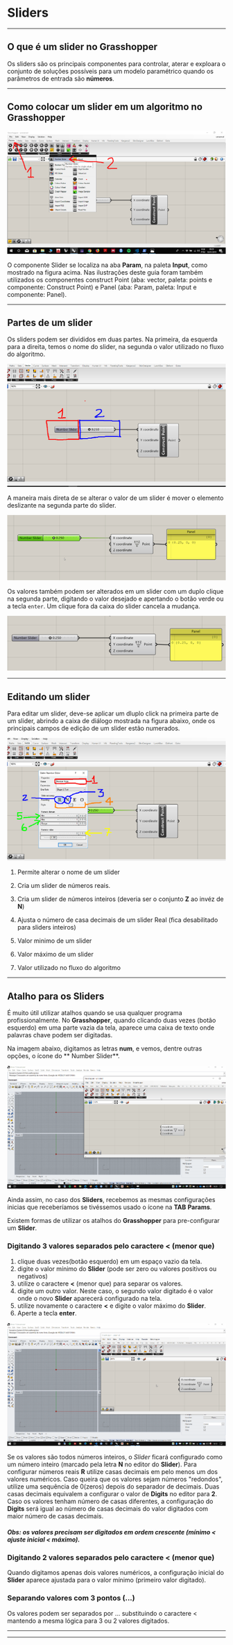 # Sliders

__________

## O que é um slider no Grasshopper

Os sliders são os principais componentes para controlar, aterar e exploara o conjunto de soluções possíveis para um modelo paramétrico quando os parâmetros de entrada são **números**.

__________

## Como colocar um slider em um algoritmo no Grasshopper

![como criar um componente slider](slider_loc.png)

O componente Slider se localiza na aba **Param**, na paleta **Input**, como mostrado na figura acima. Nas ilustrações deste guia foram também utilizados os componentes construct Point (aba: vector, paleta: points e componente: Construct Point) e Panel (aba: Param, paleta: Input e componente: Panel).

__________

## Partes de um slider

Os sliders podem ser divididos em duas partes. Na primeira, da esquerda para a direita, temos o nome do slider, na segunda o valor utilizado no fluxo do algoritmo.

![partes de um slider](partes_do_slider.png)


 A maneira mais direta de se alterar o valor de um slider é mover o elemento deslizante na segunda parte do slider.

 ![alt text](slider_slide_value.gif)

Os valores também podem ser alterados em um slider com um duplo clique na segunda parte, digitando o valor desejado e apertando o botão verde ou a tecla ```enter```. Um clique fora da caixa do slider cancela a mudança.

![alt text](slider_set_value.gif)
__________

## Editando um slider

Para editar um slider, deve-se aplicar um dluplo click na primeira parte de um slider, abrindo a caixa de diálogo mostrada na figura abaixo, onde os principais campos de edição de um slider estão numerados.

![Editando um Slider](slider_edit.png)

1. Permite alterar o nome de um slider

2. Cria um slider de números reais.

3. Cria um slider de números inteiros (deveria ser o conjunto **Z** ao invéz de **N**)

4. Ajusta o número de casa decimais de um slider Real (fica desabilitado para sliders inteiros)

5. Valor minimo de um slider

6. Valor máximo de um slider

7. Valor utilizado no fluxo do algoritmo

__________

## Atalho para os Sliders

É muito útil utilizar atalhos quando se usa qualquer programa profissionalmente. No **Grasshopper**, quando clicando duas vezes (botão esquerdo) em uma parte vazia da tela, aparece uma caixa de texto onde palavras chave podem ser digitadas.

Na imagem abaixo, digitamos as letras **num**, e vemos, dentre outras opções, o ícone do ** Number Slider**. 

![short_slider](./slider_short_01.gif)

Ainda assim, no caso dos **Sliders**, recebemos as mesmas configurações inicias que receberíamos se tivéssemos usado o ícone na **TAB** **Params**.

Existem formas de utilizar os atalhos do **Grasshopper** para pre-configurar um **Slider**. 

### Digitando 3 valores separados pelo caractere < (menor que)

1. clique duas vezes(botão esquerdo) em um espaço vazio da tela.
2. digite o valor mínimo do **Slider** (pode ser zero ou valores positivos ou negativos)
3. utilize o caractere **<** (menor que) para separar os valores.
4. digite um outro valor. Neste caso, o segundo valor digitado é o valor onde o novo **Slider** aparecerá  configurado na tela.
5. utilize novamente o caractere **<** e digite o valor máximo do **Slider**.
6. Aperte a tecla **enter**.

![short_slider](./slider_short.gif)

Se os valores são todos números inteiros, o *Slider* ficará configurado como um número inteiro (marcado pela letra **N** no editor do **Slider**). Para configurar números reais **R** utilize casas decimais em pelo menos um dos valores numéricos. Caso queira que os valores sejam números "redondos", utilize uma sequência de 0(zeros) depois do separador de decimais. Duas casas decimais equivalem a configurar o valor de **Digits** no editor para **2**. Caso os valores tenham número de casas diferentes, a configuração do **Digits** será igual ao número de casas decimais do valor digitados com maior número de casas decimais.

##### Obs: os valores precisam ser digitados em ordem crescente (mínimo < ajuste inicial < máximo).

### Digitando 2 valores separados pelo caractere < (menor que)

Quando digitamos apenas dois valores numéricos, a configuração inicial do **Slider** aparece ajustada para o valor mínimo (primeiro valor digitado).

### Separando valores com 3 pontos (...)

Os valores podem ser separados por ... substituindo o caractere < mantendo a mesma lógica para 3 ou 2 valores digitados.

__________
__________

